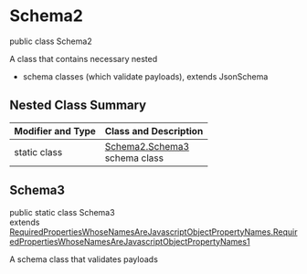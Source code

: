 # Schema2
public class Schema2

A class that contains necessary nested
- schema classes (which validate payloads), extends JsonSchema

## Nested Class Summary
| Modifier and Type | Class and Description |
| ----------------- | ---------------------- |
| static class | [Schema2.Schema3](#schema3)<br> schema class |

## Schema3
public static class Schema3<br>
extends [RequiredPropertiesWhoseNamesAreJavascriptObjectPropertyNames.RequiredPropertiesWhoseNamesAreJavascriptObjectPropertyNames1](../../../../../../components/schemas/RequiredPropertiesWhoseNamesAreJavascriptObjectPropertyNames.md#requiredpropertieswhosenamesarejavascriptobjectpropertynames1)

A schema class that validates payloads

